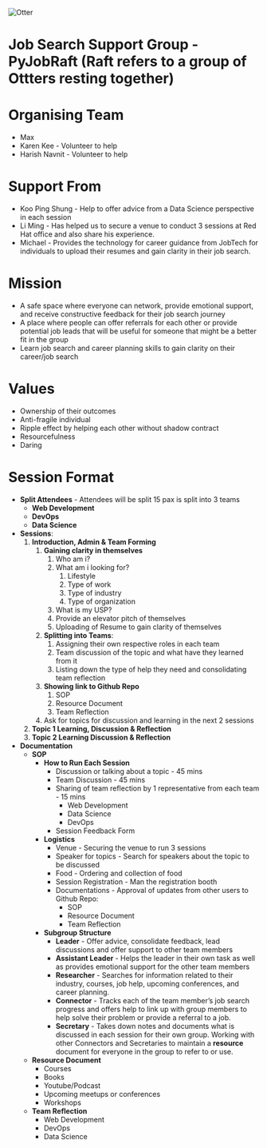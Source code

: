 ![Otter](https://github.com/pythonsingapore/pyjobraft/blob/main/assets/otter.png)

# Job Search Support Group - PyJobRaft (Raft refers to a group of Ottters resting together)

# Organising Team

- Max
- Karen Kee - Volunteer to help
- Harish Navnit -  Volunteer to help

# Support From

- Koo Ping Shung - Help to offer advice from a Data Science perspective in each session
- Li Ming - Has helped us to secure a venue to conduct 3 sessions at Red Hat office and also share his experience.
- Michael - Provides the technology for career guidance from JobTech for individuals to upload their resumes and gain clarity in their job search.

# Mission

- A safe space where everyone can network, provide emotional support, and receive constructive feedback for their job search journey
- A place where people can offer referrals for each other or provide potential job leads that will be useful for someone that might be a better fit in the group
- Learn job search and career planning skills to gain clarity on their career/job search

# Values

- Ownership of their outcomes
- Anti-fragile individual
- Ripple effect by helping each other without shadow contract
- Resourcefulness
- Daring

# Session Format

- **Split Attendees** - Attendees will be split 15 pax is split into 3 teams
    - **Web Development**
    - **DevOps**
    - **Data Science**
- **Sessions**:
    1. **Introduction, Admin & Team Forming**
        1. **Gaining clarity in themselves**
            1. Who am i?
            2. What am i looking for?
                1. Lifestyle
                2. Type of work
                3. Type of industry
                4. Type of organization
            3. What is my USP?
            4. Provide an elevator pitch of themselves
            5. Uploading of Resume to gain clarity of themselves
        2. **Splitting into Teams**:
            1. Assigning their own respective roles in each team
            2. Team discussion of the topic and what have they learned from it
            3. Listing down the type of help they need and consolidating team reflection
        3. **Showing link to Github Repo**
            1. SOP
            2. Resource Document
            3. Team Reflection
        4. Ask for topics for discussion and learning in the next 2 sessions 
    2. **Topic 1 Learning, Discussion & Reflection**
    3. **Topic 2 Learning  Discussion & Reflection**
- **Documentation**
    - **SOP**
        - **How to Run Each Session**
            - Discussion or talking about a topic - 45 mins
            - Team Discussion  -  45 mins
            - Sharing of team reflection by 1 representative from each team - 15 mins
                - Web Development
                - Data Science
                - DevOps
            - Session Feedback Form
        - **Logistics**
            - Venue - Securing the venue to run 3 sessions
            - Speaker for topics - Search for speakers about the topic to be discussed
            - Food - Ordering and collection of food
            - Session Registration - Man the registration booth
            - Documentations - Approval of updates from other users to Github Repo:
                - SOP
                - Resource Document
                - Team Reflection
        - **Subgroup Structure**
            - **Leader** - Offer advice, consolidate feedback, lead discussions and offer support to other team members
            - **Assistant Leader** - Helps the leader in their own task as well as provides emotional support for the other team members
            - **Researcher** - Searches for information related to their industry, courses, job help, upcoming conferences, and career planning.
            - **Connector** - Tracks each of the team member’s job search progress and offers help to link up with group members to help solve their problem or provide a referral to a job.
            - **Secretary** - Takes down notes and documents what is discussed in each session for their own group. Working with other Connectors and Secretaries to maintain a **resource** document for everyone in the group to refer to or use.
    - **Resource Document**
        - Courses
        - Books
        - Youtube/Podcast
        - Upcoming meetups or conferences
        - Workshops
    - **Team Reflection**
        - Web Development
        - DevOps
        - Data Science
